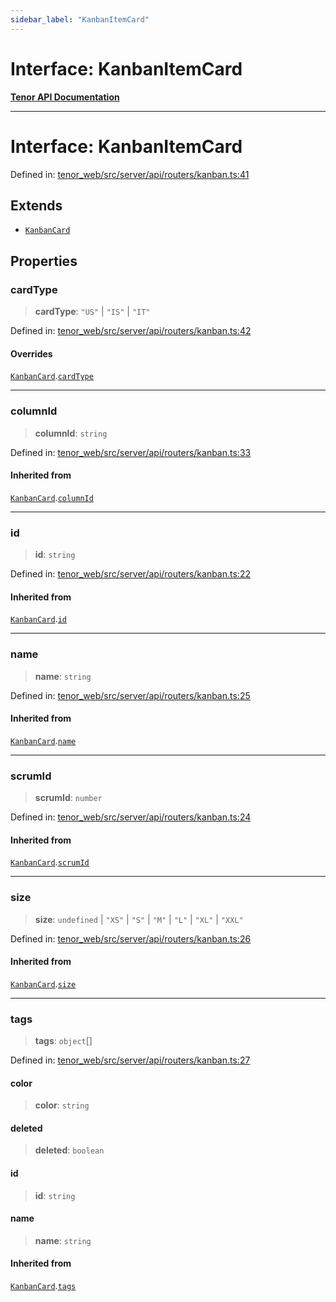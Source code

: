 ```yaml
---
sidebar_label: "KanbanItemCard"
---
```


# Interface: KanbanItemCard

[**Tenor API Documentation**](../../README.md)

***

# Interface: KanbanItemCard

Defined in: [tenor\_web/src/server/api/routers/kanban.ts:41](https://github.com/Apantli/Tenor/blob/13fa9fcda7db4a7cf51b72ac1fe195cb0c47631e/tenor_web/src/server/api/routers/kanban.ts#L41)

## Extends

- [`KanbanCard`](KanbanCard.md)

## Properties

### cardType

> **cardType**: `"US"` \| `"IS"` \| `"IT"`

Defined in: [tenor\_web/src/server/api/routers/kanban.ts:42](https://github.com/Apantli/Tenor/blob/13fa9fcda7db4a7cf51b72ac1fe195cb0c47631e/tenor_web/src/server/api/routers/kanban.ts#L42)

#### Overrides

[`KanbanCard`](KanbanCard.md).[`cardType`](KanbanCard.md#cardtype)

***

### columnId

> **columnId**: `string`

Defined in: [tenor\_web/src/server/api/routers/kanban.ts:33](https://github.com/Apantli/Tenor/blob/13fa9fcda7db4a7cf51b72ac1fe195cb0c47631e/tenor_web/src/server/api/routers/kanban.ts#L33)

#### Inherited from

[`KanbanCard`](KanbanCard.md).[`columnId`](KanbanCard.md#columnid)

***

### id

> **id**: `string`

Defined in: [tenor\_web/src/server/api/routers/kanban.ts:22](https://github.com/Apantli/Tenor/blob/13fa9fcda7db4a7cf51b72ac1fe195cb0c47631e/tenor_web/src/server/api/routers/kanban.ts#L22)

#### Inherited from

[`KanbanCard`](KanbanCard.md).[`id`](KanbanCard.md#id)

***

### name

> **name**: `string`

Defined in: [tenor\_web/src/server/api/routers/kanban.ts:25](https://github.com/Apantli/Tenor/blob/13fa9fcda7db4a7cf51b72ac1fe195cb0c47631e/tenor_web/src/server/api/routers/kanban.ts#L25)

#### Inherited from

[`KanbanCard`](KanbanCard.md).[`name`](KanbanCard.md#name)

***

### scrumId

> **scrumId**: `number`

Defined in: [tenor\_web/src/server/api/routers/kanban.ts:24](https://github.com/Apantli/Tenor/blob/13fa9fcda7db4a7cf51b72ac1fe195cb0c47631e/tenor_web/src/server/api/routers/kanban.ts#L24)

#### Inherited from

[`KanbanCard`](KanbanCard.md).[`scrumId`](KanbanCard.md#scrumid)

***

### size

> **size**: `undefined` \| `"XS"` \| `"S"` \| `"M"` \| `"L"` \| `"XL"` \| `"XXL"`

Defined in: [tenor\_web/src/server/api/routers/kanban.ts:26](https://github.com/Apantli/Tenor/blob/13fa9fcda7db4a7cf51b72ac1fe195cb0c47631e/tenor_web/src/server/api/routers/kanban.ts#L26)

#### Inherited from

[`KanbanCard`](KanbanCard.md).[`size`](KanbanCard.md#size)

***

### tags

> **tags**: `object`[]

Defined in: [tenor\_web/src/server/api/routers/kanban.ts:27](https://github.com/Apantli/Tenor/blob/13fa9fcda7db4a7cf51b72ac1fe195cb0c47631e/tenor_web/src/server/api/routers/kanban.ts#L27)

#### color

> **color**: `string`

#### deleted

> **deleted**: `boolean`

#### id

> **id**: `string`

#### name

> **name**: `string`

#### Inherited from

[`KanbanCard`](KanbanCard.md).[`tags`](KanbanCard.md#tags)
